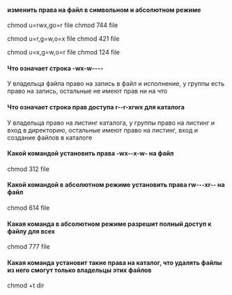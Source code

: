 <h4>изменить права на файл в символьном и абсолютном режиме</h4>
chmod u=rwx,go=r file
chmod 744 file

chmod u=r,g=w,o=x file
chmod 421 file

chmod u=x,g=w,o=r file
chmod 124 file
<h4>Что означает строка -wx-w----</h4>
У владельца файла право на запись в файл и исполнение, у группы есть право на запись, остальные не имеют прав ни на что
<h4>Что означает строка прав доступа r--r-xrwx для каталога</h4>
У владельца право на листинг каталога, у группы право на листинг и вход в директорию, остальные имеют право на листинг, вход и создание файлов в каталоге
<h4>Какой командой установить права -wx--x-w- на файл</h4>
chmod 312 file
<h4>Какой командой в абсолютном режиме установить права rw---xr-- на файл</h4>
chmod 614 file
<h4>Какая команда в абсолютном режиме разрешит полный доступ к файлу для всех</h4>
chmod 777 file
<h4>Какая команда установит такие права на каталог, что удалять файлы из него смогут только владельцы этих файлов</h4>
chmod +t dir
